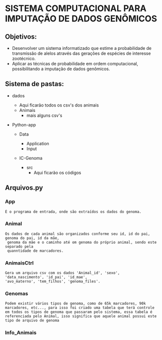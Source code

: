 # SISTEMA COMPUTACIONAL PARA IMPUTAÇÃO DE DADOS GENÔMICOS
## Objetivos:
- Desenvolver um sistema informatizado que estime a probabilidade de transmissão de alelos através das gerações de espécies de interesse zootécnico.
- Aplicar as técnicas de probabilidade em ordem computacional, possibilitando a imputação de dados genômicos.

## Sistema de pastas:
- dados
    - Aqui ficarão todos os csv's dos animais
    - Animais
        - mais alguns csv's

- Python-app
    - Data
        - Application
        - Input

    - IC-Genoma
        - src
            - Aqui ficarão os códigos

## Arquivos.py
### App
    É o programa de entrada, onde são extraídos os dados do genoma.

### Animal
    Os dados de cada animal são organizados conforme seu id, id do pai, genoma do pai, id da mãe,
     genoma da mãe e o caminho até om genoma do próprio animal, sendo este separado pela 
     quanntidade de marcadores.

### AnimaisCtrl
    Gera um arquivo csv com os dados 'Animal_id', 'sexo', 'data_nascimento', 'id_pai', 'id_mae', 
    'avo_materno', 'tem_filhos', 'genoma_files'. 
        
### Genomas
    Podem existir vários tipos de genoma, como de 65k marcadores, 90k marcadores, etc..., para isso foi criado uma tabela que terá controle em todos os tipos de genoma que passaram pelo sistema, essa tabela é referenciada pelo Animal, isso significa que aquele animal possui este tipo de arquivo de genoma

### Info_Animais
    